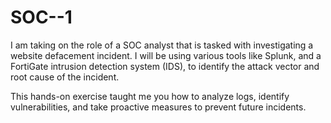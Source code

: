 # SOC--1
I am taking on the role of a SOC analyst that is tasked with investigating a website defacement incident. I  will be using various tools like Splunk, and a FortiGate intrusion detection system (IDS), to identify the attack vector and root cause of the incident. 

This hands-on exercise taught me you how to analyze logs, identify vulnerabilities, and take proactive measures to prevent future incidents.
